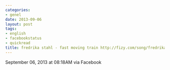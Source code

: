```yaml
---
categories:
- genel
date: 2013-09-06
layout: post
tags:
- english
- facebookstatus
- quickread
title: fredrika stahl - fast moving train http://fizy.com/song/fredrika-stahl-fast-moving-train/1rb8w1
---
```


September 06, 2013 at 08:18AM via Facebook
